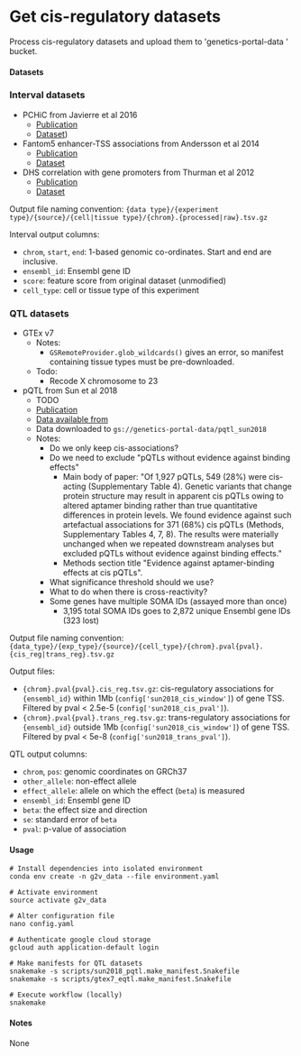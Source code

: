 Get cis-regulatory datasets
===========================

Process cis-regulatory datasets and upload them to 'genetics-portal-data
' bucket.

#### Datasets

### Interval datasets
- PCHiC from Javierre et al 2016
  - [Publication](https://www.ncbi.nlm.nih.gov/pmc/articles/PMC5123897/)
  - [Dataset](ftp://ftp.ebi.ac.uk/pub/contrib/pchic/CHiCAGO/))
- Fantom5 enhancer-TSS associations from Andersson et al 2014
  - [Publication](https://www.nature.com/articles/nature12787#linking-enhancer-usage-with-tss-expression)
  - [Dataset](http://enhancer.binf.ku.dk/presets/enhancer_tss_associations.bed)
- DHS correlation with gene promoters from Thurman et al 2012
  - [Publication](https://www.nature.com/articles/nature11232#a-map-of-distal-dhstopromoter-connections)
  - [Dataset](http://ftp.ebi.ac.uk/pub/databases/ensembl/encode/integration_data_jan2011/byDataType/openchrom/jan2011/dhs_gene_connectivity/genomewideCorrs_above0.7_promoterPlusMinus500kb_withGeneNames_32celltypeCategories.bed8.gz)

Output file naming convention:
  `{data type}/{experiment type}/{source}/{cell|tissue type}/{chrom}.{processed|raw}.tsv.gz`

Interval output columns:
  - `chrom`, `start`, `end`: 1-based genomic co-ordinates. Start and end are inclusive.
  - `ensembl_id`: Ensembl gene ID
  - `score`: feature score from original dataset (unmodified)
  - `cell_type`: cell or tissue type of this experiment

### QTL datasets
- GTEx v7
  - Notes:
    - `GSRemoteProvider.glob_wildcards()` gives an error, so manifest containing tissue types must be pre-downloaded.
  - Todo:
    - Recode X chromosome to 23
- pQTL from Sun et al 2018
  - TODO
  - [Publication](https://www.nature.com/articles/s41586-018-0175-2)
  - [Data available from](http://www.phpc.cam.ac.uk/ceu/proteins/)
  - Data downloaded to `gs://genetics-portal-data/pqtl_sun2018`
  - Notes:
    - Do we only keep cis-associations?
    - Do we need to exclude "pQTLs without evidence against binding effects"
      - Main body of paper: "Of 1,927 pQTLs, 549 (28%) were cis-acting (Supplementary Table 4). Genetic variants that change protein structure may result in apparent cis pQTLs owing to altered aptamer binding rather than true quantitative differences in protein levels. We found evidence against such artefactual associations for 371 (68%) cis pQTLs (Methods, Supplementary Tables 4, 7, 8). The results were materially unchanged when we repeated downstream analyses but excluded pQTLs without evidence against binding effects."
      - Methods section title "Evidence against aptamer-binding effects at cis pQTLs".
    - What significance threshold should we use?
    - What to do when there is cross-reactivity?
    - Some genes have multiple SOMA IDs (assayed more than once)
      - 3,195 total SOMA IDs goes to 2,872 unique Ensembl gene IDs (323 lost)

Output file naming convention:
  `{data_type}/{exp_type}/{source}/{cell_type}/{chrom}.pval{pval}.{cis_reg|trans_reg}.tsv.gz`

Output files:
  - `{chrom}.pval{pval}.cis_reg.tsv.gz`: cis-regulatory associations for `{ensembl_id}` within 1Mb (`config['sun2018_cis_window']`) of gene TSS. Filtered by pval < 2.5e-5 (`config['sun2018_cis_pval']`).
  - `{chrom}.pval{pval}.trans_reg.tsv.gz`: trans-regulatory associations for `{ensembl_id}` outside 1Mb (`config['sun2018_cis_window']`) of gene TSS. Filtered by pval < 5e-8 (`config['sun2018_trans_pval']`).

QTL output columns:
  - `chrom`, `pos`: genomic coordinates on GRCh37
  - `other_allele`: non-effect allele
  - `effect_allele`: allele on which the effect (`beta`) is measured
  - `ensembl_id`: Ensembl gene ID
  - `beta`: the effect size and direction
  - `se`: standard error of `beta`
  - `pval`: p-value of association

#### Usage

```
# Install dependencies into isolated environment
conda env create -n g2v_data --file environment.yaml

# Activate environment
source activate g2v_data

# Alter configuration file
nano config.yaml

# Authenticate google cloud storage
gcloud auth application-default login

# Make manifests for QTL datasets
snakemake -s scripts/sun2018_pqtl.make_manifest.Snakefile
snakemake -s scripts/gtex7_eqtl.make_manifest.Snakefile

# Execute workflow (locally)
snakemake
```

#### Notes

None
